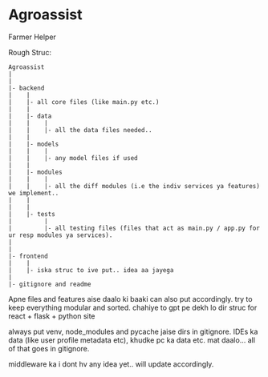 # Agroassist
Farmer Helper


Rough Struc:
```
Agroassist
|
|
|- backend
|    |
|    |- all core files (like main.py etc.) 
|    |
|    |- data
|    |    |
|    |    |- all the data files needed..
|    |
|    |- models
|    |    |
|    |    |- any model files if used
|    |
|    |- modules
|    |    |
|    |    |- all the diff modules (i.e the indiv services ya features) we implement.. 
|    |
|    |   
|    |- tests
|         |
|         |- all testing files (files that act as main.py / app.py for ur resp modules ya services).
|
|
|- frontend
|    |
|    |- iska struc to ive put.. idea aa jayega
|
|- gitignore and readme

```
Apne files and features aise daalo ki baaki can also put accordingly. try to keep everything modular and sorted. chahiye to gpt pe dekh lo dir struc for react + flask + python site 

always put venv, node_modules and pycache jaise dirs in gitignore.
IDEs ka data (like user profile metadata etc), khudke pc ka data etc. mat daalo... all of that goes in gitignore.

middleware ka i dont hv any idea yet.. will update accordingly.
